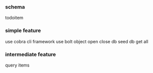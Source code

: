 
### schema
todoitem

### simple feature
use cobra cli framework
use bolt object
open close db
seed db
get all

### intermediate feature
query items
